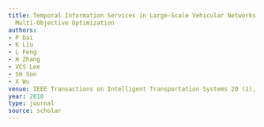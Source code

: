 ```yaml
---
title: Temporal Information Services in Large-Scale Vehicular Networks Through Evolutionary
  Multi-Objective Optimization
authors:
- P Dai
- K Liu
- L Feng
- H Zhang
- VCS Lee
- SH Son
- X Wu
venue: IEEE Transactions on Intelligent Transportation Systems 20 (1), 218-231, 2018
year: 2018
type: journal
source: scholar
---
```

